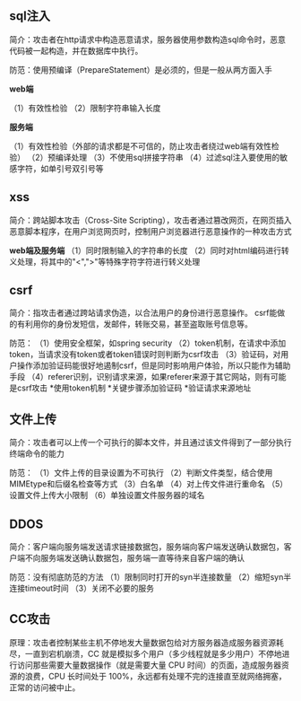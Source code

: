 ## sql注入

简介：攻击者在http请求中构造恶意请求，服务器使用参数构造sql命令时，恶意代码被一起构造，并在数据库中执行。

防范：使用预编译（PrepareStatement）是必须的，但是一般从两方面入手

**web端**

（1）有效性检验
（2）限制字符串输入长度

**服务端**

（1）有效性检验（外部的请求都是不可信的，防止攻击者绕过web端有效性检验）
（2）预编译处理
（3）不使用sql拼接字符串
（4）过滤sql注入要使用的敏感字符，如单引号双引号等

## xss

简介：跨站脚本攻击（Cross-Site Scripting），攻击者通过篡改网页，在网页插入恶意脚本程序，在用户浏览网页时，控制用户浏览器进行恶意操作的一种攻击方式

**web端及服务端**
（1）同时限制输入的字符串的长度
（2）同时对html编码进行转义处理，将其中的"<",">"等特殊字符字符进行转义处理

## csrf

简介：指攻击者通过跨站请求伪造，以合法用户的身份进行恶意操作。
csrf能做的有利用你的身份发短信，发邮件，转账交易，甚至盗取账号信息等。

防范：
（1）使用安全框架，如spring security
（2）token机制，在请求中添加token，当请求没有token或者token错误时则判断为csrf攻击
（3）验证码，对用户操作添加验证码能很好地遏制csrf，但是同时影响用户体验，所以只能作为辅助手段
（4）referer识别，识别请求来源，如果referer来源于其它网站，则有可能是csrf攻击
*使用token机制
*关键步骤添加验证码
*验证请求来源地址


## 文件上传

简介：攻击者可以上传一个可执行的脚本文件，并且通过该文件得到了一部分执行终端命令的能力

防范：
（1）文件上传的目录设置为不可执行
（2）判断文件类型，结合使用MIMEtype和后缀名检查等方式
（3）白名单
（4）对上传文件进行重命名
（5）设置文件上传大小限制
（6）单独设置文件服务器的域名


## DDOS

简介：客户端向服务端发送请求链接数据包，服务端向客户端发送确认数据包，客户端不向服务端发送确认数据包，服务端一直等待来自客户端的确认

防范：没有彻底防范的方法
（1）限制同时打开的syn半连接数量
（2）缩短syn半连接timeout时间
（3）关闭不必要的服务

## CC攻击

原理：攻击者控制某些主机不停地发大量数据包给对方服务器造成服务器资源耗尽，一直到宕机崩溃，CC 就是模拟多个用户（多少线程就是多少用户）不停地进行访问那些需要大量数据操作（就是需要大量 CPU 时间）的页面，造成服务器资源的浪费，CPU 长时间处于 100%，永远都有处理不完的连接直至就网络拥塞，正常的访问被中止。

